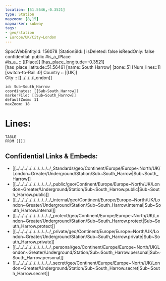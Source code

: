 ```yaml
---
location: [51.5646,-0.3521] 
type: Station 
mapzoom: [8,15] 
mapmarker: subway 
tags:
- geo/station
- Europe/UK/City~London
---
```

SpocWebEntityId: 156078
[StationSId::] 
isDeleted: false
isReadOnly: false
confidential: public
#is_a_/Place  
#is_a_ :: [[Place]] 
[has_place_longitude::-0.3521] 
[has_place_latitude::51.5646] 
[name::South Harrow] 
[zone::5] 
[Num_lines::1] 
[switch-to-Rail::0] 
Country :: [[UK]]  
City :: [[../../../London]]  


```leaflet
id: Sub~South_Harrow
coordinates: [[Sub~South_Harrow]] 
markerFile: [[Sub~South_Harrow]] 
defaultZoom: 11 
maxZoom: 18
```


# Lines: 
```dataview
TABLE 
FROM [[]] 
```

## Confidential Links & Embeds: 
- [[../../../../../../../../../_Standards/geo/Continent/Europe/Europe~North/UK/London~Greater/Underground/Station/Sub~South_Harrow|Sub~South_Harrow]] 
- [[../../../../../../../../../_public/geo/Continent/Europe/Europe~North/UK/London~Greater/Underground/Station/Sub~South_Harrow.public|Sub~South_Harrow.public]] 
- [[../../../../../../../../../_internal/geo/Continent/Europe/Europe~North/UK/London~Greater/Underground/Station/Sub~South_Harrow.internal|Sub~South_Harrow.internal]] 
- [[../../../../../../../../../_protect/geo/Continent/Europe/Europe~North/UK/London~Greater/Underground/Station/Sub~South_Harrow.protect|Sub~South_Harrow.protect]] 
- [[../../../../../../../../../_private/geo/Continent/Europe/Europe~North/UK/London~Greater/Underground/Station/Sub~South_Harrow.private|Sub~South_Harrow.private]] 
- [[../../../../../../../../../_personal/geo/Continent/Europe/Europe~North/UK/London~Greater/Underground/Station/Sub~South_Harrow.personal|Sub~South_Harrow.personal]] 
- [[../../../../../../../../../_secret/geo/Continent/Europe/Europe~North/UK/London~Greater/Underground/Station/Sub~South_Harrow.secret|Sub~South_Harrow.secret]] 

